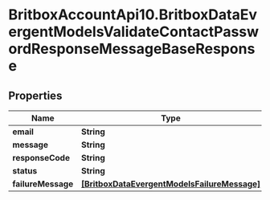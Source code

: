 # BritboxAccountApi10.BritboxDataEvergentModelsValidateContactPasswordResponseMessageBaseResponse

## Properties
Name | Type | Description | Notes
------------ | ------------- | ------------- | -------------
**email** | **String** |  | [optional] 
**message** | **String** |  | [optional] 
**responseCode** | **String** |  | [optional] 
**status** | **String** |  | [optional] 
**failureMessage** | [**[BritboxDataEvergentModelsFailureMessage]**](BritboxDataEvergentModelsFailureMessage.md) |  | [optional] 


